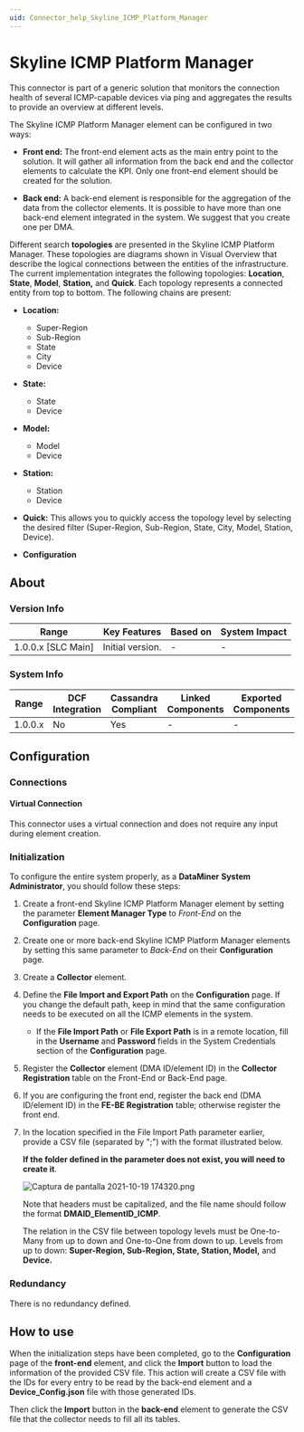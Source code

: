 ```yaml
---
uid: Connector_help_Skyline_ICMP_Platform_Manager
---
```


# Skyline ICMP Platform Manager

This connector is part of a generic solution that monitors the connection health of several ICMP-capable devices via ping and aggregates the results to provide an overview at different levels.

The Skyline ICMP Platform Manager element can be configured in two ways:

- **Front end:** The front-end element acts as the main entry point to the solution. It will gather all information from the back end and the collector elements to calculate the KPI. Only one front-end element should be created for the solution.

- **Back end:** A back-end element is responsible for the aggregation of the data from the collector elements. It is possible to have more than one back-end element integrated in the system. We suggest that you create one per DMA.

Different search **topologies** are presented in the Skyline ICMP Platform Manager. These topologies are diagrams shown in Visual Overview that describe the logical connections between the entities of the infrastructure. The current implementation integrates the following topologies: **Location**, **State**, **Model**, **Station,** and **Quick**. Each topology represents a connected entity from top to bottom. The following chains are present:

- **Location:**

  - Super-Region
  - Sub-Region
  - State
  - City
  - Device

- **State:**

  - State
  - Device

- **Model:**

  - Model
  - Device

- **Station:**

  - Station
  - Device

- **Quick:** This allows you to quickly access the topology level by selecting the desired filter (Super-Region, Sub-Region, State, City, Model, Station, Device).

- **Configuration**

## About

### Version Info

| Range                | Key Features     | Based on     | System Impact     |
|----------------------|------------------|--------------|-------------------|
| 1.0.0.x [SLC Main]   | Initial version. | -            | -                 |

### System Info

| Range     | DCF Integration     | Cassandra Compliant     | Linked Components     | Exported Components     |
|-----------|---------------------|-------------------------|-----------------------|-------------------------|
| 1.0.0.x   | No                  | Yes                     | -                     | -                       |

## Configuration

### Connections

#### Virtual Connection

This connector uses a virtual connection and does not require any input during element creation.

### Initialization

To configure the entire system properly, as a **DataMiner** **System Administrator**, you should follow these steps:

1. Create a front-end Skyline ICMP Platform Manager element by setting the parameter **Element Manager Type** to *Front-End* on the **Configuration** page.

1. Create one or more back-end Skyline ICMP Platform Manager elements by setting this same parameter to *Back-End* on their **Configuration** page.

1. Create a **Collector** element.

1. Define the **File Import and Export Path** on the **Configuration** page. If you change the default path, keep in mind that the same configuration needs to be executed on all the ICMP elements in the system.

   - If the **File Import Path** or **File Export Path** is in a remote location, fill in the **Username** and **Password** fields in the System Credentials section of the **Configuration** page.

1. Register the **Collector** element (DMA ID/element ID) in the **Collector Registration** table on the Front-End or Back-End page.

1. If you are configuring the front end, register the back end (DMA ID/element ID) in the **FE-BE Registration** table; otherwise register the front end.

1. In the location specified in the File Import Path parameter earlier, provide a CSV file (separated by ";") with the format illustrated below.

   **If the folder defined in the parameter does not exist, you will need to create it**.

   ![Captura de pantalla 2021-10-19 174320.png](~/connector/images/Skyline_ICMP_Platform_Manager_Captura_de_pantalla_2021-10-19_174320.png)

   Note that headers must be capitalized, and the file name should follow the format **DMAID_ElementID_ICMP**.

   The relation in the CSV file between topology levels must be One-to-Many from up to down and One-to-One from down to up. Levels from up to down: **Super-Region, Sub-Region, State, Station, Model,** and **Device.**

### Redundancy

There is no redundancy defined.

## How to use

When the initialization steps have been completed, go to the **Configuration** page of the **front-end** element, and click the **Import** button to load the information of the provided CSV file. This action will create a CSV file with the IDs for every entry to be read by the back-end element and a **Device_Config.json** file with those generated IDs.

Then click the **Import** button in the **back-end** element to generate the CSV file that the collector needs to fill all its tables.

